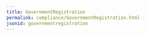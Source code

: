 ```yaml
---
title: GovernmentRegistration
permalink: compliance/GovernmentRegistration.html
jsonid: governmentregistration
---
```

